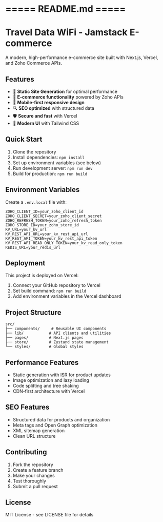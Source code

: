 # ===== README.md =====
# Travel Data WiFi - Jamstack E-commerce

A modern, high-performance e-commerce site built with Next.js, Vercel, and Zoho Commerce APIs.

## Features

- 🚀 **Static Site Generation** for optimal performance
- 🛒 **E-commerce functionality** powered by Zoho APIs
- 📱 **Mobile-first responsive design**
- 🔍 **SEO optimized** with structured data
- 🛡️ **Secure and fast** with Vercel
- 🎨 **Modern UI** with Tailwind CSS

## Quick Start

1. Clone the repository
2. Install dependencies: `npm install`
3. Set up environment variables (see below)
4. Run development server: `npm run dev`
5. Build for production: `npm run build`

## Environment Variables

Create a `.env.local` file with:

```
ZOHO_CLIENT_ID=your_zoho_client_id
ZOHO_CLIENT_SECRET=your_zoho_client_secret  
ZOHO_REFRESH_TOKEN=your_zoho_refresh_token
ZOHO_STORE_ID=your_zoho_store_id
KV_URL=your_kv_url
KV_REST_API_URL=your_kv_rest_api_url
KV_REST_API_TOKEN=your_kv_rest_api_token
KV_REST_API_READ_ONLY_TOKEN=your_kv_read_only_token
REDIS_URL=your_redis_url
```

## Deployment

This project is deployed on Vercel:

1. Connect your GitHub repository to Vercel
2. Set build command: `npm run build`
3. Add environment variables in the Vercel dashboard

## Project Structure

```
src/
├── components/     # Reusable UI components
├── lib/           # API clients and utilities
├── pages/         # Next.js pages
├── store/         # Zustand state management
└── styles/        # Global styles
```

## Performance Features

- Static generation with ISR for product updates
- Image optimization and lazy loading
- Code splitting and tree shaking
- CDN-first architecture with Vercel

## SEO Features

- Structured data for products and organization
- Meta tags and Open Graph optimization
- XML sitemap generation
- Clean URL structure

## Contributing

1. Fork the repository
2. Create a feature branch
3. Make your changes
4. Test thoroughly
5. Submit a pull request

## License

MIT License - see LICENSE file for details
